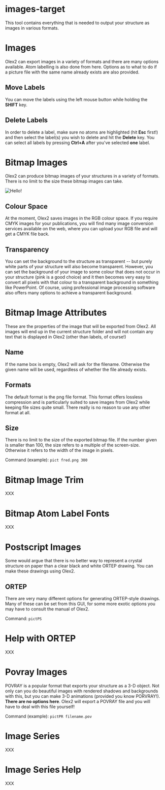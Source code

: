 # images-target
This tool contains everything that is needed to output your structure as images in various formats.

# Images
Olex2 can export images in a variety of formats and there are many options available. Atom labelling is also done from here. Options as to what to do if a picture file with the same name already exists are also provided.

## Move Labels
You can move the labels using the left mouse button while holding the **SHIFT** key.

## Delete Labels
In order to delete a label, make sure no atoms are highlighted (hit **Esc** first!) and then select the label(s) you wish to delete and hit the **Delete** key. You can select all labels by pressing **Ctrl+A** after you've selected **one** label.


# Bitmap Images
Olex2 can produce bitmap images of your structures in a variety of formats. There is no limit to the size these bitmap images can take. 

![Hello!](X:\olex2-trunk\etc\documentation\images\EXTERN_0000.png)

## Colour Space
At the moment, Olex2 saves images in the RGB colour space. If you require CMYK images for your publications, you will find many image conversion services available on the web, where you can upload your RGB file and will get a CMYK file back. 

## Transparency
You can set the background to the structure as transparent -- but purely white parts of your structure will also become transparent. However, you can set the background of your image to some colour that does not occur in your structure (pink is a good choice) and it then becomes very easy to convert all pixels with that colour to a transparent background in something like PowerPoint. Of course, using professional image processing software also offers many options to achieve a transparent background.

# Bitmap Image Attributes 
These are the properties of the image that will be exported from Olex2. All images will end up in the current structure folder and will not contain any text that is displayed in Olex2 (other than labels, of course!) 

## Name  
If the name box is empty, Olex2 will ask for the filename. Otherwise the given name will be used, regardless of whether the file already exists. 

## Formats  
The default format is the png file format. This format offers lossless compression and is particularly suited to save images from Olex2 while keeping file sizes quite small. There really is no reason to use any other format at all. 

## Size  
There is no limit to the size of the exported bitmap file. If the number given is smaller than 100, the size refers to a multiple of the screen-size. Otherwise it refers to the width of the image in pixels. 

Command (example): `pict fred.png 300`

# Bitmap Image Trim 
XXX

# Bitmap Atom Label Fonts 
XXX 

# Postscript Images 
Some would argue that there is no better way to represent a crystal structure on paper than a clear black and white ORTEP drawing. You can make these drawings using Olex2. 

## ORTEP  
There are very many different options for generating ORTEP-style drawings. Many of these can be set from this GUI, for some more exotic options you may have to consult the manual of Olex2. 

Command: `pictPS`

# Help with ORTEP
XXX

# Povray Images 
POVRAY is a popular format that exports your structure as a 3-D object. Not only can you do beautiful images with rendered shadows and backgrounds with this, but you can make 3-D animations (provided you know PORVRAY!).
**There are no options here**. Olex2 will export a POVRAY file and you will have to deal with this file yourself! 

Command (example): `pictPR filename.pov`

# Image Series
XXX

# Image Series Help
XXX
